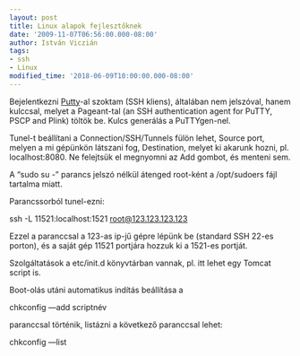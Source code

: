 ```yaml
---
layout: post
title: Linux alapok fejlesztőknek
date: '2009-11-07T06:56:00.000-08:00'
author: István Viczián
tags:
- ssh
- Linux
modified_time: '2018-06-09T10:00:00.000-08:00'
---
```


Bejelentkezni
[Putty](http://www.chiark.greenend.org.uk/~sgtatham/putty/)-al szoktam
(SSH kliens), általában nem jelszóval, hanem kulccsal, melyet a
Pageant-tal (an SSH authentication agent for PuTTY, PSCP and Plink)
töltök be. Kulcs generálás a PuTTYgen-nel.

Tunel-t beállítani a Connection/SSH/Tunnels fülön lehet, Source port,
melyen a mi gépünkön látszani fog, Destination, melyet ki akarunk hozni,
pl. localhost:8080. Ne felejtsük el megnyomni az Add gombot, és menteni
sem.

A “sudo su -” parancs jelszó nélkül átenged root-ként a /opt/sudoers
fájl tartalma miatt.

Parancssorból tunel-ezni:

ssh -L 11521:localhost:1521 root@123.123.123.123

Ezzel a paranccsal a 123-as ip-jű gépre lépünk be (standard SSH 22-es
porton), és a saját gép 11521 portjára hozzuk ki a 1521-es portját.

Szolgáltatások a etc/init.d könyvtárban vannak, pl. itt lehet egy Tomcat
script is.

Boot-olás utáni automatikus indítás beállítása a

chkconfig —add scriptnév

paranccsal történik, listázni a következő paranccsal lehet:

chkconfig —list

